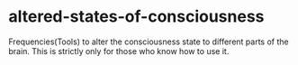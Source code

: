 # altered-states-of-consciousness
Frequencies(Tools) to alter the consciousness state to different parts of the brain. This is strictly only for those who know how to use it.
